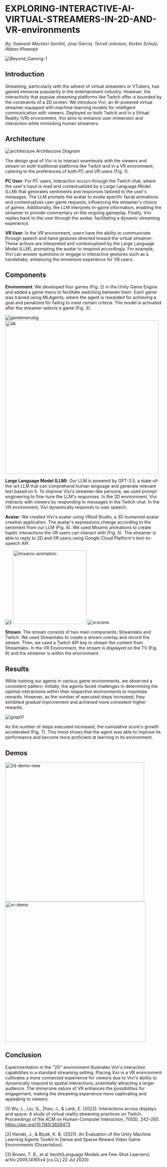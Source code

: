 # EXPLORING-INTERACTIVE-AI-VIRTUAL-STREAMERS-IN-2D-AND-VR-environments
*By: Sowresh Mecheri-Senthil, Jose Garcia, Terrell Johnson, Korbin Schulz, Abbas Khawaja*

![Beyond_Gaming-1](https://github.com/SowreshMS/EXPLORING-INTERACTIVE-AI-VIRTUAL-STREAMERS-IN-2D-AND-VR-environments/assets/43019257/0285d1f2-401f-4b69-b7f1-b429d67c4c8d)


## Introduction
Streaming, particularly with the advent of virtual streamers or VTubers, has gained immense popularity in the entertainment industry. However, the interactivity that popular streaming platforms like Twitch offer is bounded by the constraints of a 2D screen. We introduce Vivi, an AI-powered virtual streamer equipped with machine-learning models for intelligent communication with viewers. Deployed on both Twitch and in a Virtual Reality (VR) environment, Vivi aims to enhance user immersion and interaction while mimicking human streamers.

## Architecture
![architecture](https://github.com/SowreshMS/EXPLORING-INTERACTIVE-AI-VIRTUAL-STREAMERS-IN-2D-AND-VR-environments/assets/132632885/ef74aad5-f383-477e-b3b5-f87b5bedfc2d)
*Architecture Diagram*

The design goal of Vivi is to interact seamlessly with the viewers and stream on both traditional platforms like Twitch and in a VR environment, catering to the preferences of both PC and VR users (Fig. 1).

**PC User**: For PC users, interaction occurs through the Twitch chat, where the user's input is read and contextualized by a Large Language Model (LLM) that generates sentiments and responses tailored to the user's messages. The LLM prompts the avatar to evoke specific facial animations and contextualizes user game requests, influencing the streamer's choice of games. Additionally, the LLM interprets in-game information, enabling the streamer to provide commentary on the ongoing gameplay. Finally, Vivi replies back to the user through the avatar, facilitating a dynamic streaming experience.
    
**VR User**: In the VR environment, users have the ability to communicate through speech and hand gestures directed toward the virtual streamer. These actions are interpreted and contextualized by the Large Language Model (LLM), prompting the avatar to respond accordingly. For example, Vivi can answer questions or engage in interactive gestures such as a handshake, enhancing the immersive experience for VR users.

## Components

**Environment**: We developed four games (Fig. 2) in the Unity Game Engine and added a game menu to facilitate switching between them. Each game was trained using MLAgents, where the agent is rewarded for achieving a goal and penalized for failing to meet certain criteria. The model is activated after the streamer selects a game (Fig. 3).

![gamemenubg](https://github.com/SowreshMS/EXPLORING-INTERACTIVE-AI-VIRTUAL-STREAMERS-IN-2D-AND-VR-environments/assets/132632885/885f9656-0fe8-4d8e-bddf-82afb70f47a3) <img width="493" alt="dk" src="https://github.com/SowreshMS/EXPLORING-INTERACTIVE-AI-VIRTUAL-STREAMERS-IN-2D-AND-VR-environments/assets/132632885/a3fdd397-2d09-4548-9402-dd39a2a184a2">





**Large Language Model (LLM)**: Our LLM is powered by GPT-3.5, a state-of-the-art LLM that can comprehend human language and generate relevant text based on it. To improve Vivi's streamer-like persona, we used prompt engineering to fine-tune the LLM's responses. In the 2D environment, Vivi interacts with viewers by responding to messages in the Twitch chat. In the VR environment, Vivi dynamically responds to user speech.  

**Avatar**: We created Vivi's avatar using VRoid Studio, a 3D humanoid avatar creation application. The avatar's expressions change according to the sentiment from our LLM (Fig. 4). We used Mixamo animations to create haptic interactions the VR users can interact with (Fig. 5). The streamer is able to reply to 2D and VR users using Google Cloud Platform's text-to-speech API.

![t](https://github.com/SowreshMS/EXPLORING-INTERACTIVE-AI-VIRTUAL-STREAMERS-IN-2D-AND-VR-environments/assets/132632885/9fcb527b-05c4-4262-9887-8399cf34f651) <img width="237" alt="mixamo-animation" src="https://github.com/SowreshMS/EXPLORING-INTERACTIVE-AI-VIRTUAL-STREAMERS-IN-2D-AND-VR-environments/assets/132632885/18db772a-6f21-48c7-a2d8-86b15d6fc6ab"> ![vrscene](https://github.com/SowreshMS/EXPLORING-INTERACTIVE-AI-VIRTUAL-STREAMERS-IN-2D-AND-VR-environments/assets/132632885/00a351df-f76f-4169-a9f5-3f26669acd8e)

**Stream**: The stream consists of two main components: Streamlabs and Twitch. We used Streamlabs to create a stream overlay and record the stream. Then, we used a Twitch API key to stream the content from Streamlabs. In the VR Environment, the stream is displayed on the TV (Fig. 6) and the streamer is within the environment.

## Results
While training our agents in various game environments, we observed a consistent pattern. Initially, the agents faced challenges in determining the optimal interactions within their respective environments to maximize rewards. However, as the number of executed steps increased, they exhibited gradual improvement and achieved more consistent higher rewards.

![graph1](https://github.com/SowreshMS/EXPLORING-INTERACTIVE-AI-VIRTUAL-STREAMERS-IN-2D-AND-VR-environments/assets/132632885/b42198e9-d23d-48ba-9c9b-64f6ca63123a)

As the number of steps executed increased, the cumulative score's growth accelerated (Fig. 7). This trend shows that the agent was able to improve its performance and become more proficient at learning in its environment.

## Demos

<img width="447" alt="2d-demo-new" src="https://github.com/SowreshMS/EXPLORING-INTERACTIVE-AI-VIRTUAL-STREAMERS-IN-2D-AND-VR-environments/assets/132632885/eec7d344-cc3b-4401-bd27-b2b72ffedaf8"> <img width="452" alt="vr-demo" src="https://github.com/SowreshMS/EXPLORING-INTERACTIVE-AI-VIRTUAL-STREAMERS-IN-2D-AND-VR-environments/assets/132632885/98d50c56-7dd8-441c-b8ae-09a9b0db482a">


## Conclusion
Experimentation in the "2D" environment illustrates Vivi's interaction capabilities in a standard streaming setting. Placing Vivi in a VR environment cultivates a more connected experience for viewers due to Vivi's ability to dynamically respond to spatial interactions, potentially attracting a larger audience. The immersive nature of VR enhances the possibilities for engagement, making the streaming experience more captivating and appealing to viewers.

[1] Wu, L., Liu, Q., Zhao, J., & Lank, E. (2023). Interactions across displays and space: A study of virtual reality streaming practices on Twitch. Proceedings of the ACM on Human-Computer Interaction, 7(ISS), 242–265. https://doi.org/10.1145/3626473

[2] Hanski, J., & Biçak, K. B. (2021). An Evaluation of the Unity Machine Learning Agents Toolkit in Dense and Sparse Reward Video Game Environments (Dissertation).

[3] Brown, T. B., et al \textit{Language Models are Few-Shot Learners} arXiv:2005.14165v4 [cs.CL] 22 Jul 2020}

